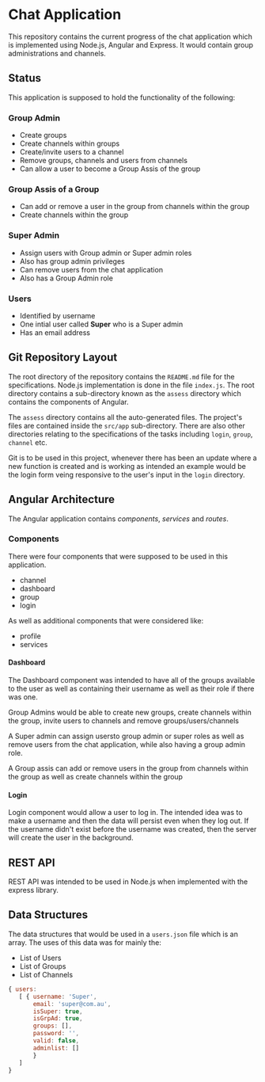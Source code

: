 # Chat Application
This repository contains the current progress of the chat application which is implemented using Node.js, Angular and Express. It would contain group administrations and channels.

## Status
This application is supposed to hold the functionality of the following:  
### Group Admin
* Create groups
* Create channels within groups
* Create/invite users to a channel
* Remove groups, channels and users from channels
* Can allow a user to become a Group Assis of the group

### Group Assis of a Group
* Can add or remove a user in the group from channels within the group
* Create channels within the group

### Super Admin
* Assign users with Group admin or Super admin roles
* Also has group admin privileges
* Can remove users from the chat application
* Also has a Group Admin role

### Users
* Identified by username
* One intial user called __Super__ who is a Super admin
* Has an email address

## Git Repository Layout
The root directory of the repository contains the `README.md` file for the specifications. Node.js implementation is done in the file `index.js`. The root directory contains a sub-directory known as the `assess` directory which contains the components of Angular.
  
The `assess` directory contains all the auto-generated files. The project's files are contained inside the `src/app` sub-directory. There are also other directories relating to the specifications of the tasks including `login`, `group`, `channel` etc.
  
Git is to be used in this project, whenever there has been an update where a new function is created and is working as intended an example would be the login form veing responsive to the user's input in the `login` directory.

## Angular Architecture
The Angular application contains _components_, _services_ and _routes_.

### Components
There were four components that were supposed to be used in this application. 
- channel
- dashboard
- group
- login

As well as additional components that were considered like:
- profile
- services

#### Dashboard
The Dashboard component was intended to have all of the groups available to the user as well as containing their username as well as their role if there was one.

Group Admins would be able to create new groups, create channels within the group, invite users to channels and remove groups/users/channels

A Super admin can assign usersto group admin or super roles as well as remove users from the chat application, while also having a group admin role.

A Group assis can add or remove users in the group from channels within the group as well as create channels within the group

#### Login
Login component would allow a user to log in. The intended idea was to make a username and then the data will persist even when they log out. If the username didn't exist before the username was created, then the server will create the user in the background.

## REST API
REST API was intended to be used in Node.js when implemented with the express library.

## Data Structures
The data structures that would be used in a `users.json` file which is an array. The uses of this data was for mainly the:
- List of Users
- List of Groups
- List of Channels

```javascript
{ users:
   [ { username: 'Super',
       email: 'super@com.au',
       isSuper: true,
       isGrpAd: true,
       groups: [],
       password: '',
       valid: false,
       adminlist: [] 
       } 
   ] 
}
```